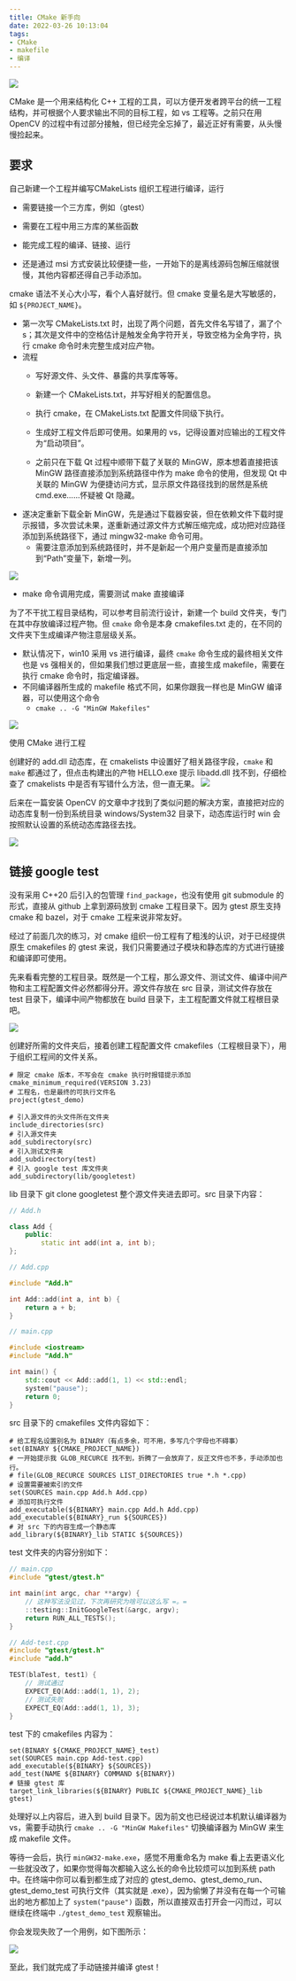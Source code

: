 ```yaml
---
title: CMake 新手向
date: 2022-03-26 10:13:04
tags:
- CMake
- makefile
- 编译
---
```

 
![](/images/qiniu_img/20220411233330.png)


CMake 是一个用来结构化 C++ 工程的工具，可以方便开发者跨平台的统一工程结构，并可根据个人要求输出不同的目标工程，如 vs 工程等。之前只在用 OpenCV 的过程中有过部分接触，但已经完全忘掉了，最近正好有需要，从头慢慢捡起来。


## 要求
自己新建一个工程并编写CMakeLists 组织工程进行编译，运行
- 需要链接一个三方库，例如（gtest）
- 需要在工程中用三方库的某些函数
- 能完成工程的编译、链接、运行



- 还是通过 msi 方式安装比较便捷一些，一开始下的是离线源码包解压缩就很慢，其他内容都还得自己手动添加。

cmake 语法不关心大小写，看个人喜好就行。但 cmake 变量名是大写敏感的，如 `${PROJECT_NAME}`。

- 第一次写 CMakeLists.txt 时，出现了两个问题，首先文件名写错了，漏了个 s；其次是文件中的空格估计是触发全角字符开关，导致空格为全角字符，执行 cmake 命令时未完整生成对应产物。
- 流程
  - 写好源文件、头文件、暴露的共享库等等。
  - 新建一个 CMakeLists.txt，并写好相关的配置信息。
  - 执行 cmake，在 CMakeLists.txt 配置文件同级下执行。
  - 生成好工程文件后即可使用。如果用的 vs，记得设置对应输出的工程文件为“启动项目”。

  - 之前只在下载 Qt 过程中顺带下载了关联的 MinGW，原本想着直接把该 MinGW 路径直接添加到系统路径中作为 make 命令的使用，但发现 Qt 中关联的 MinGW 为便捷访问方式，显示原文件路径找到的居然是系统 cmd.exe......怀疑被 Qt 隐藏。
- 遂决定重新下载全新 MinGW，先是通过下载器安装，但在依赖文件下载时提示报错，多次尝试未果，遂重新通过源文件方式解压缩完成，成功把对应路径添加到系统路径下，通过 mingw32-make 命令可用。
  - 需要注意添加到系统路径时，并不是新起一个用户变量而是直接添加到“Path”变量下，新增一列。

![](/images/qiniu_img/20220328101626.png)

- make 命令调用完成，需要测试 make 直接编译


为了不干扰工程目录结构，可以参考目前流行设计，新建一个 build 文件夹，专门在其中存放编译过程产物。但 `cmake` 命令是本身 cmakefiles.txt 走的，在不同的文件夹下生成编译产物注意层级关系。

* 默认情况下，win10 采用 vs 进行编译，最终 `cmake` 命令生成的最终相关文件也是 vs 强相关的，但如果我们想过更底层一些，直接生成 makefile，需要在执行 cmake 命令时，指定编译器。
* 不同编译器所生成的 makefile 格式不同，如果你跟我一样也是 MinGW 编译器，可以使用这个命令
  * `cmake .. -G "MinGW Makefiles"`


![](/images/qiniu_img/20220328235948.png)

使用 CMake 进行工程


创建好的 add.dll 动态库，在 cmakelists 中设置好了相关路径字段，`cmake` 和 `make` 都通过了，但点击构建出的产物 HELLO.exe 提示 libadd.dll 找不到，仔细检查了 cmakelists 中是否有写错什么方法，但一直无果。
![](/images/qiniu_img/20220330220437.png)

后来在一篇安装 OpenCV 的文章中才找到了类似问题的解决方案，直接把对应的动态库复制一份到系统目录 windows/System32 目录下，动态库运行时 win 会按照默认设置的系统动态库路径去找。

![](/images/qiniu_img/20220330221741.png)


## 链接 google test
没有采用 C++20 后引入的包管理 `find_package`，也没有使用 git submodule 的形式，直接从 github 上拿到源码放到 cmake 工程目录下。因为 gtest 原生支持 cmake 和 bazel，对于 cmake 工程来说非常友好。

经过了前面几次的练习，对 cmake 组织一份工程有了粗浅的认识，对于已经提供原生 cmakefiles 的 gtest 来说，我们只需要通过子模块和静态库的方式进行链接和编译即可使用。

先来看看完整的工程目录。既然是一个工程，那么源文件、测试文件、编译中间产物和主工程配置文件必然都得分开。源文件存放在 src 目录，测试文件存放在 test 目录下，编译中间产物都放在 build 目录下，主工程配置文件就工程根目录吧。

![](/images/qiniu_img/20220331233656.png)

创建好所需的文件夹后，接着创建工程配置文件 cmakefiles（工程根目录下），用于组织工程间的文件关系。

```
# 限定 cmake 版本，不写会在 cmake 执行时报错提示添加
cmake_minimum_required(VERSION 3.23)
# 工程名，也是最终的可执行文件名
project(gtest_demo)

# 引入源文件的头文件所在文件夹
include_directories(src)
# 引入源文件夹
add_subdirectory(src)
# 引入测试文件夹
add_subdirectory(test)
# 引入 google test 库文件夹
add_subdirectory(lib/googletest)
```

lib 目录下 git clone googletest 整个源文件夹进去即可。src 目录下内容：

```cpp
// Add.h

class Add {
    public:
        static int add(int a, int b);
};

```

```cpp
// Add.cpp

#include "Add.h"

int Add::add(int a, int b) {
    return a + b;
}
```

```cpp
// main.cpp

#include <iostream>
#include "Add.h"

int main() {
    std::cout << Add::add(1, 1) << std::endl;
    system("pause");
    return 0;
}
```

src 目录下的 cmakefiles 文件内容如下：

```
# 给工程名设置别名为 BINARY（有点多余，可不用，多写几个字母也不碍事）
set(BINARY ${CMAKE_PROJECT_NAME})
# 一开始提示我 GLOB_RECURCE 找不到，折腾了一会放弃了，反正文件也不多，手动添加也行。
# file(GLOB_RECURCE SOURCES LIST_DIRECTORIES true *.h *.cpp)
# 设置需要被索引的文件
set(SOURCES main.cpp Add.h Add.cpp)
# 添加可执行文件
add_executable(${BINARY} main.cpp Add.h Add.cpp)
add_executable(${BINARY}_run ${SOURCES})
# 对 src 下的内容生成一个静态库
add_library(${BINARY}_lib STATIC ${SOURCES})
```

test 文件夹的内容分别如下：

```cpp
// main.cpp
#include "gtest/gtest.h"

int main(int argc, char **argv) {
    // 这种写法没见过，下次再研究为啥可以这么写 =。=
    ::testing::InitGoogleTest(&argc, argv);
    return RUN_ALL_TESTS();
}
```

```cpp
// Add-test.cpp
#include "gtest/gtest.h"
#include "add.h"

TEST(blaTest, test1) {
    // 测试通过
    EXPECT_EQ(Add::add(1, 1), 2);
    // 测试失败
    EXPECT_EQ(Add::add(1, 1), 3);
}
```

test 下的 cmakefiles 内容为：

```
set(BINARY ${CMAKE_PROJECT_NAME}_test)
set(SOURCES main.cpp Add-test.cpp)
add_executable(${BINARY} ${SOURCES})
add_test(NAME ${BINARY} COMMAND ${BINARY})
# 链接 gtest 库
target_link_libraries(${BINARY} PUBLIC ${CMAKE_PROJECT_NAME}_lib gtest)
```

处理好以上内容后，进入到 build 目录下。因为前文也已经说过本机默认编译器为 vs，需要手动执行 `cmake .. -G "MinGW Makefiles"` 切换编译器为 MinGW 来生成 makefile 文件。

等待一会后，执行 `minGW32-make.exe`，感觉不用重命名为 make 看上去更语义化一些就没改了，如果你觉得每次都输入这么长的命令比较烦可以加到系统 path 中。在终端中你可以看到都生成了对应的 gtest_demo、gtest_demo_run、gtest_demo_test 可执行文件（其实就是 .exe），因为偷懒了并没有在每一个可输出的地方都加上了 `system("pause")` 函数，所以直接双击打开会一闪而过，可以继续在终端中 `./gtest_demo_test` 观察输出。

你会发现失败了一个用例，如下图所示：

![](/images/qiniu_img/20220331235509.png)

至此，我们就完成了手动链接并编译 gtest！
